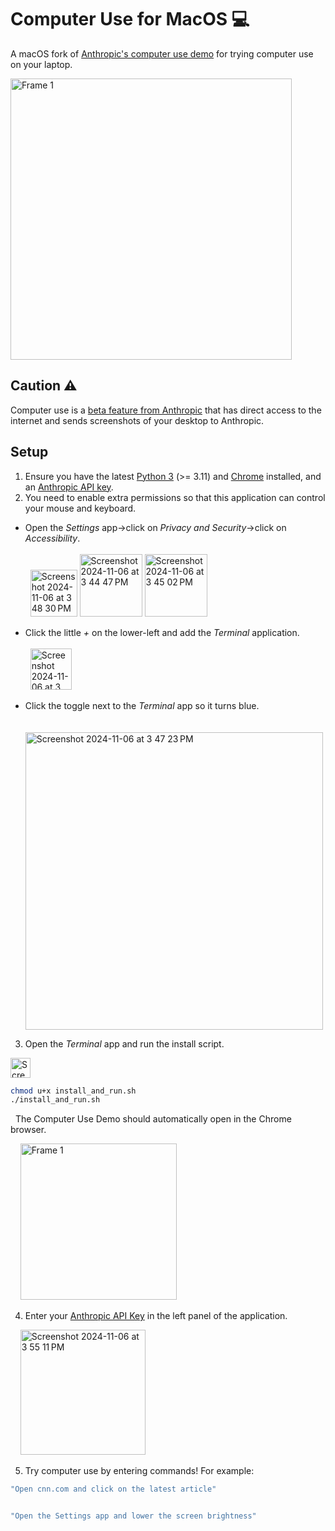 # Computer Use for MacOS 💻
A macOS fork of [Anthropic's computer use demo](https://github.com/anthropics/anthropic-quickstarts/tree/main/computer-use-demo) for trying computer use on your laptop.

<img height="450" alt="Frame 1" src="https://github.com/user-attachments/assets/d1a4e615-ef1c-4045-a3d3-a4b38b636994">

## Caution ⚠️
Computer use is a [beta feature from Anthropic](https://docs.anthropic.com/en/docs/build-with-claude/computer-use) that has direct access to the internet and sends screenshots of your desktop to Anthropic. 

## Setup
1. Ensure you have the latest [Python 3](https://www.python.org/downloads/) (>= 3.11) and [Chrome](https://www.google.com/chrome/dr/download/) installed, and an [Anthropic API key](https://console.anthropic.com/settings/keys).
2. You need to enable extra permissions so that this application can control your mouse and keyboard.  
* Open the *Settings* app->click on *Privacy and Security*->click on *Accessibility*.</br></br>
&nbsp;&nbsp;<img width="75" alt="Screenshot 2024-11-06 at 3 48 30 PM" src="https://github.com/user-attachments/assets/67de19cc-cf7b-448c-a02c-52304e8d43f3">&nbsp;<img height="100" alt="Screenshot 2024-11-06 at 3 44 47 PM" src="https://github.com/user-attachments/assets/59c325d7-4e43-4272-8ac0-76323cd9dba7">&nbsp;<img height="100" alt="Screenshot 2024-11-06 at 3 45 02 PM" src="https://github.com/user-attachments/assets/eb497da7-e8c2-45a2-82c5-c6ceb49dee54">

* Click the little *+* on the lower-left and add the *Terminal* application.</br></br>
&nbsp;&nbsp;<img width="66" alt="Screenshot 2024-11-06 at 3 46 28 PM" src="https://github.com/user-attachments/assets/87a10818-7f7d-4130-8e21-688815a21124">

* Click the toggle next to the *Terminal* app so it turns blue.</br></br>
&nbsp;&nbsp;<img width="476" alt="Screenshot 2024-11-06 at 3 47 23 PM" src="https://github.com/user-attachments/assets/67e1a154-38bb-4c1b-9692-ccd382f4d470">


3. Open the *Terminal* app and run the install script.
<img width="32" alt="Screenshot 2024-11-07 at 1 52 18 PM" src="https://github.com/user-attachments/assets/4fa5a963-9f26-4d22-9bac-6d5f81957000">

```bash
chmod u+x install_and_run.sh
./install_and_run.sh
```
&nbsp;&nbsp;The Computer Use Demo should automatically open in the Chrome browser.

&nbsp;&nbsp;&nbsp;&nbsp;<img height="250" alt="Frame 1" src="https://github.com/user-attachments/assets/d1a4e615-ef1c-4045-a3d3-a4b38b636994">

4. Enter your [Anthropic API Key](https://console.anthropic.com/settings/keys) in the left panel of the application.

&nbsp;&nbsp;&nbsp;&nbsp;<img height="200" alt="Screenshot 2024-11-06 at 3 55 11 PM" src="https://github.com/user-attachments/assets/9fb5ebbb-577e-4c1d-ab85-8fd876cfb2b8">

5. Try computer use by entering commands!
For example:
```bash
"Open cnn.com and click on the latest article"


"Open the Settings app and lower the screen brightness"
```


 


